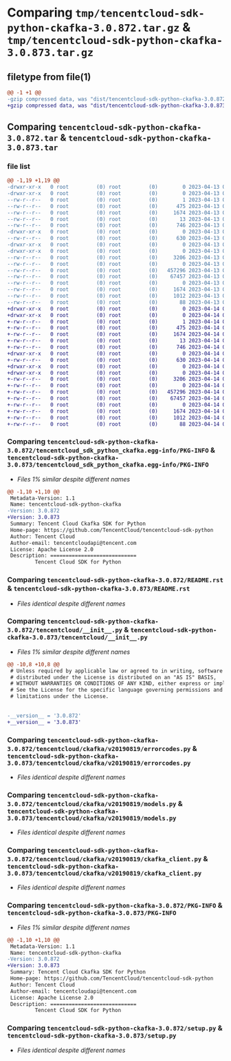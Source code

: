 # Comparing `tmp/tencentcloud-sdk-python-ckafka-3.0.872.tar.gz` & `tmp/tencentcloud-sdk-python-ckafka-3.0.873.tar.gz`

## filetype from file(1)

```diff
@@ -1 +1 @@
-gzip compressed data, was "dist/tencentcloud-sdk-python-ckafka-3.0.872.tar", last modified: Thu Apr 13 00:24:56 2023, max compression
+gzip compressed data, was "dist/tencentcloud-sdk-python-ckafka-3.0.873.tar", last modified: Fri Apr 14 00:26:02 2023, max compression
```

## Comparing `tencentcloud-sdk-python-ckafka-3.0.872.tar` & `tencentcloud-sdk-python-ckafka-3.0.873.tar`

### file list

```diff
@@ -1,19 +1,19 @@
-drwxr-xr-x   0 root         (0) root         (0)        0 2023-04-13 00:24:56.000000 tencentcloud-sdk-python-ckafka-3.0.872/
-drwxr-xr-x   0 root         (0) root         (0)        0 2023-04-13 00:24:56.000000 tencentcloud-sdk-python-ckafka-3.0.872/tencentcloud_sdk_python_ckafka.egg-info/
--rw-r--r--   0 root         (0) root         (0)        1 2023-04-13 00:24:56.000000 tencentcloud-sdk-python-ckafka-3.0.872/tencentcloud_sdk_python_ckafka.egg-info/dependency_links.txt
--rw-r--r--   0 root         (0) root         (0)      475 2023-04-13 00:24:56.000000 tencentcloud-sdk-python-ckafka-3.0.872/tencentcloud_sdk_python_ckafka.egg-info/SOURCES.txt
--rw-r--r--   0 root         (0) root         (0)     1674 2023-04-13 00:24:56.000000 tencentcloud-sdk-python-ckafka-3.0.872/tencentcloud_sdk_python_ckafka.egg-info/PKG-INFO
--rw-r--r--   0 root         (0) root         (0)       13 2023-04-13 00:24:56.000000 tencentcloud-sdk-python-ckafka-3.0.872/tencentcloud_sdk_python_ckafka.egg-info/top_level.txt
--rw-r--r--   0 root         (0) root         (0)      746 2023-04-13 00:24:56.000000 tencentcloud-sdk-python-ckafka-3.0.872/README.rst
-drwxr-xr-x   0 root         (0) root         (0)        0 2023-04-13 00:24:56.000000 tencentcloud-sdk-python-ckafka-3.0.872/tencentcloud/
--rw-r--r--   0 root         (0) root         (0)      630 2023-04-13 00:24:56.000000 tencentcloud-sdk-python-ckafka-3.0.872/tencentcloud/__init__.py
-drwxr-xr-x   0 root         (0) root         (0)        0 2023-04-13 00:24:56.000000 tencentcloud-sdk-python-ckafka-3.0.872/tencentcloud/ckafka/
-drwxr-xr-x   0 root         (0) root         (0)        0 2023-04-13 00:24:56.000000 tencentcloud-sdk-python-ckafka-3.0.872/tencentcloud/ckafka/v20190819/
--rw-r--r--   0 root         (0) root         (0)     3206 2023-04-13 00:24:56.000000 tencentcloud-sdk-python-ckafka-3.0.872/tencentcloud/ckafka/v20190819/errorcodes.py
--rw-r--r--   0 root         (0) root         (0)        0 2023-04-13 00:24:56.000000 tencentcloud-sdk-python-ckafka-3.0.872/tencentcloud/ckafka/v20190819/__init__.py
--rw-r--r--   0 root         (0) root         (0)   457296 2023-04-13 00:24:56.000000 tencentcloud-sdk-python-ckafka-3.0.872/tencentcloud/ckafka/v20190819/models.py
--rw-r--r--   0 root         (0) root         (0)    67457 2023-04-13 00:24:56.000000 tencentcloud-sdk-python-ckafka-3.0.872/tencentcloud/ckafka/v20190819/ckafka_client.py
--rw-r--r--   0 root         (0) root         (0)        0 2023-04-13 00:24:56.000000 tencentcloud-sdk-python-ckafka-3.0.872/tencentcloud/ckafka/__init__.py
--rw-r--r--   0 root         (0) root         (0)     1674 2023-04-13 00:24:56.000000 tencentcloud-sdk-python-ckafka-3.0.872/PKG-INFO
--rw-r--r--   0 root         (0) root         (0)     1012 2023-04-13 00:24:56.000000 tencentcloud-sdk-python-ckafka-3.0.872/setup.py
--rw-r--r--   0 root         (0) root         (0)       88 2023-04-13 00:24:56.000000 tencentcloud-sdk-python-ckafka-3.0.872/setup.cfg
+drwxr-xr-x   0 root         (0) root         (0)        0 2023-04-14 00:26:02.000000 tencentcloud-sdk-python-ckafka-3.0.873/
+drwxr-xr-x   0 root         (0) root         (0)        0 2023-04-14 00:26:02.000000 tencentcloud-sdk-python-ckafka-3.0.873/tencentcloud_sdk_python_ckafka.egg-info/
+-rw-r--r--   0 root         (0) root         (0)        1 2023-04-14 00:26:02.000000 tencentcloud-sdk-python-ckafka-3.0.873/tencentcloud_sdk_python_ckafka.egg-info/dependency_links.txt
+-rw-r--r--   0 root         (0) root         (0)      475 2023-04-14 00:26:02.000000 tencentcloud-sdk-python-ckafka-3.0.873/tencentcloud_sdk_python_ckafka.egg-info/SOURCES.txt
+-rw-r--r--   0 root         (0) root         (0)     1674 2023-04-14 00:26:02.000000 tencentcloud-sdk-python-ckafka-3.0.873/tencentcloud_sdk_python_ckafka.egg-info/PKG-INFO
+-rw-r--r--   0 root         (0) root         (0)       13 2023-04-14 00:26:02.000000 tencentcloud-sdk-python-ckafka-3.0.873/tencentcloud_sdk_python_ckafka.egg-info/top_level.txt
+-rw-r--r--   0 root         (0) root         (0)      746 2023-04-14 00:26:02.000000 tencentcloud-sdk-python-ckafka-3.0.873/README.rst
+drwxr-xr-x   0 root         (0) root         (0)        0 2023-04-14 00:26:02.000000 tencentcloud-sdk-python-ckafka-3.0.873/tencentcloud/
+-rw-r--r--   0 root         (0) root         (0)      630 2023-04-14 00:26:02.000000 tencentcloud-sdk-python-ckafka-3.0.873/tencentcloud/__init__.py
+drwxr-xr-x   0 root         (0) root         (0)        0 2023-04-14 00:26:02.000000 tencentcloud-sdk-python-ckafka-3.0.873/tencentcloud/ckafka/
+drwxr-xr-x   0 root         (0) root         (0)        0 2023-04-14 00:26:02.000000 tencentcloud-sdk-python-ckafka-3.0.873/tencentcloud/ckafka/v20190819/
+-rw-r--r--   0 root         (0) root         (0)     3206 2023-04-14 00:26:02.000000 tencentcloud-sdk-python-ckafka-3.0.873/tencentcloud/ckafka/v20190819/errorcodes.py
+-rw-r--r--   0 root         (0) root         (0)        0 2023-04-14 00:26:02.000000 tencentcloud-sdk-python-ckafka-3.0.873/tencentcloud/ckafka/v20190819/__init__.py
+-rw-r--r--   0 root         (0) root         (0)   457296 2023-04-14 00:26:02.000000 tencentcloud-sdk-python-ckafka-3.0.873/tencentcloud/ckafka/v20190819/models.py
+-rw-r--r--   0 root         (0) root         (0)    67457 2023-04-14 00:26:02.000000 tencentcloud-sdk-python-ckafka-3.0.873/tencentcloud/ckafka/v20190819/ckafka_client.py
+-rw-r--r--   0 root         (0) root         (0)        0 2023-04-14 00:26:02.000000 tencentcloud-sdk-python-ckafka-3.0.873/tencentcloud/ckafka/__init__.py
+-rw-r--r--   0 root         (0) root         (0)     1674 2023-04-14 00:26:02.000000 tencentcloud-sdk-python-ckafka-3.0.873/PKG-INFO
+-rw-r--r--   0 root         (0) root         (0)     1012 2023-04-14 00:26:02.000000 tencentcloud-sdk-python-ckafka-3.0.873/setup.py
+-rw-r--r--   0 root         (0) root         (0)       88 2023-04-14 00:26:02.000000 tencentcloud-sdk-python-ckafka-3.0.873/setup.cfg
```

### Comparing `tencentcloud-sdk-python-ckafka-3.0.872/tencentcloud_sdk_python_ckafka.egg-info/PKG-INFO` & `tencentcloud-sdk-python-ckafka-3.0.873/tencentcloud_sdk_python_ckafka.egg-info/PKG-INFO`

 * *Files 1% similar despite different names*

```diff
@@ -1,10 +1,10 @@
 Metadata-Version: 1.1
 Name: tencentcloud-sdk-python-ckafka
-Version: 3.0.872
+Version: 3.0.873
 Summary: Tencent Cloud Ckafka SDK for Python
 Home-page: https://github.com/TencentCloud/tencentcloud-sdk-python
 Author: Tencent Cloud
 Author-email: tencentcloudapi@tencent.com
 License: Apache License 2.0
 Description: ============================
         Tencent Cloud SDK for Python
```

### Comparing `tencentcloud-sdk-python-ckafka-3.0.872/README.rst` & `tencentcloud-sdk-python-ckafka-3.0.873/README.rst`

 * *Files identical despite different names*

### Comparing `tencentcloud-sdk-python-ckafka-3.0.872/tencentcloud/__init__.py` & `tencentcloud-sdk-python-ckafka-3.0.873/tencentcloud/__init__.py`

 * *Files 1% similar despite different names*

```diff
@@ -10,8 +10,8 @@
 # Unless required by applicable law or agreed to in writing, software
 # distributed under the License is distributed on an "AS IS" BASIS,
 # WITHOUT WARRANTIES OR CONDITIONS OF ANY KIND, either express or implied.
 # See the License for the specific language governing permissions and
 # limitations under the License.
 
 
-__version__ = '3.0.872'
+__version__ = '3.0.873'
```

### Comparing `tencentcloud-sdk-python-ckafka-3.0.872/tencentcloud/ckafka/v20190819/errorcodes.py` & `tencentcloud-sdk-python-ckafka-3.0.873/tencentcloud/ckafka/v20190819/errorcodes.py`

 * *Files identical despite different names*

### Comparing `tencentcloud-sdk-python-ckafka-3.0.872/tencentcloud/ckafka/v20190819/models.py` & `tencentcloud-sdk-python-ckafka-3.0.873/tencentcloud/ckafka/v20190819/models.py`

 * *Files identical despite different names*

### Comparing `tencentcloud-sdk-python-ckafka-3.0.872/tencentcloud/ckafka/v20190819/ckafka_client.py` & `tencentcloud-sdk-python-ckafka-3.0.873/tencentcloud/ckafka/v20190819/ckafka_client.py`

 * *Files identical despite different names*

### Comparing `tencentcloud-sdk-python-ckafka-3.0.872/PKG-INFO` & `tencentcloud-sdk-python-ckafka-3.0.873/PKG-INFO`

 * *Files 1% similar despite different names*

```diff
@@ -1,10 +1,10 @@
 Metadata-Version: 1.1
 Name: tencentcloud-sdk-python-ckafka
-Version: 3.0.872
+Version: 3.0.873
 Summary: Tencent Cloud Ckafka SDK for Python
 Home-page: https://github.com/TencentCloud/tencentcloud-sdk-python
 Author: Tencent Cloud
 Author-email: tencentcloudapi@tencent.com
 License: Apache License 2.0
 Description: ============================
         Tencent Cloud SDK for Python
```

### Comparing `tencentcloud-sdk-python-ckafka-3.0.872/setup.py` & `tencentcloud-sdk-python-ckafka-3.0.873/setup.py`

 * *Files identical despite different names*

